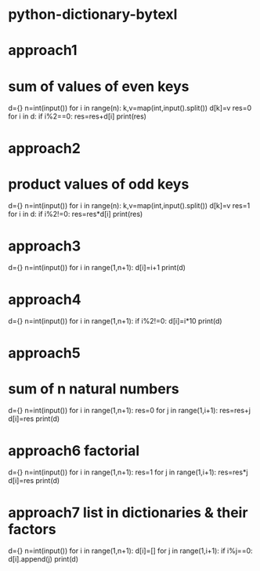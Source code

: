 # python-dictionary-bytexl
# approach1
# sum of values of even keys
d={}
n=int(input())
for i in range(n):
  k,v=map(int,input().split())
  d[k]=v 
res=0
for i in d:
  if i%2==0:
    res=res+d[i]
print(res)

# approach2
# product values of odd keys
d={}
n=int(input())
for i in range(n):
  k,v=map(int,input().split())
  d[k]=v 
res=1 
for i in d:
  if i%2!=0:
    res=res*d[i]
print(res)

# approach3
d={}
n=int(input())
for i in range(1,n+1):
  d[i]=i+1 
print(d)

# approach4
d={}
n=int(input())
for i in range(1,n+1):
  if i%2!=0:
    d[i]=i*10
print(d)

# approach5
# sum of n natural numbers
d={}
n=int(input())
for i in range(1,n+1):
  res=0 
  for j in range(1,i+1):
    res=res+j 
  d[i]=res
print(d)

# approach6 factorial
d={}
n=int(input())
for i in range(1,n+1):
  res=1 
  for j in range(1,i+1):
    res=res*j 
  d[i]=res 
print(d)

# approach7 list in dictionaries & their factors
d={}
n=int(input())
for i in range(1,n+1):
  d[i]=[]
  for j in range(1,i+1):
    if i%j==0:
      d[i].append(j)
print(d)






